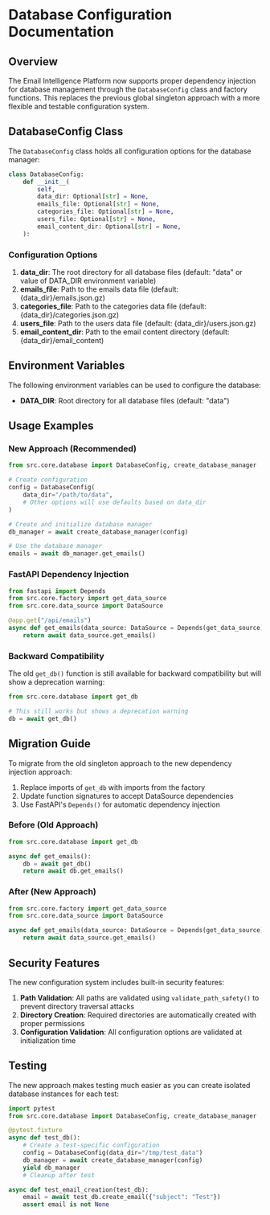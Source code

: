 # Database Configuration Documentation

## Overview

The Email Intelligence Platform now supports proper dependency injection for database management through the `DatabaseConfig` class and factory functions. This replaces the previous global singleton approach with a more flexible and testable configuration system.

## DatabaseConfig Class

The `DatabaseConfig` class holds all configuration options for the database manager:

```python
class DatabaseConfig:
    def __init__(
        self,
        data_dir: Optional[str] = None,
        emails_file: Optional[str] = None,
        categories_file: Optional[str] = None,
        users_file: Optional[str] = None,
        email_content_dir: Optional[str] = None,
    ):
```

### Configuration Options

1. **data_dir**: The root directory for all database files (default: "data" or value of DATA_DIR environment variable)
2. **emails_file**: Path to the emails data file (default: {data_dir}/emails.json.gz)
3. **categories_file**: Path to the categories data file (default: {data_dir}/categories.json.gz)
4. **users_file**: Path to the users data file (default: {data_dir}/users.json.gz)
5. **email_content_dir**: Path to the email content directory (default: {data_dir}/email_content)

## Environment Variables

The following environment variables can be used to configure the database:

- **DATA_DIR**: Root directory for all database files (default: "data")

## Usage Examples

### New Approach (Recommended)

```python
from src.core.database import DatabaseConfig, create_database_manager

# Create configuration
config = DatabaseConfig(
    data_dir="/path/to/data",
    # Other options will use defaults based on data_dir
)

# Create and initialize database manager
db_manager = await create_database_manager(config)

# Use the database manager
emails = await db_manager.get_emails()
```

### FastAPI Dependency Injection

```python
from fastapi import Depends
from src.core.factory import get_data_source
from src.core.data_source import DataSource

@app.get("/api/emails")
async def get_emails(data_source: DataSource = Depends(get_data_source)):
    return await data_source.get_emails()
```

### Backward Compatibility

The old `get_db()` function is still available for backward compatibility but will show a deprecation warning:

```python
from src.core.database import get_db

# This still works but shows a deprecation warning
db = await get_db()
```

## Migration Guide

To migrate from the old singleton approach to the new dependency injection approach:

1. Replace imports of `get_db` with imports from the factory
2. Update function signatures to accept DataSource dependencies
3. Use FastAPI's `Depends()` for automatic dependency injection

### Before (Old Approach)
```python
from src.core.database import get_db

async def get_emails():
    db = await get_db()
    return await db.get_emails()
```

### After (New Approach)
```python
from src.core.factory import get_data_source
from src.core.data_source import DataSource

async def get_emails(data_source: DataSource = Depends(get_data_source)):
    return await data_source.get_emails()
```

## Security Features

The new configuration system includes built-in security features:

1. **Path Validation**: All paths are validated using `validate_path_safety()` to prevent directory traversal attacks
2. **Directory Creation**: Required directories are automatically created with proper permissions
3. **Configuration Validation**: All configuration options are validated at initialization time

## Testing

The new approach makes testing much easier as you can create isolated database instances for each test:

```python
import pytest
from src.core.database import DatabaseConfig, create_database_manager

@pytest.fixture
async def test_db():
    # Create a test-specific configuration
    config = DatabaseConfig(data_dir="/tmp/test_data")
    db_manager = await create_database_manager(config)
    yield db_manager
    # Cleanup after test

async def test_email_creation(test_db):
    email = await test_db.create_email({"subject": "Test"})
    assert email is not None
```